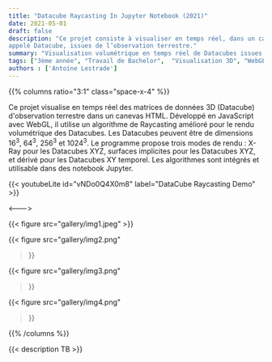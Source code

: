 ```yaml
---
title: "Datacube Raycasting In Jupyter Notebook (2021)"
date: 2021-05-01
draft: false
description: "Ce projet consiste à visualiser en temps réel, dans un canevas HTML, des matrices de données,
appelé Datacube, issues de l’observation terrestre."
summary: "Visualisation volumétrique en temps réel de Datacubes issues de satellites"
tags: ["3ème année", "Travail de Bachelor",  "Visualisation 3D", "WebGL"]
authors : ['Antoine Lestrade']
---
```


{{% columns ratio="3:1" class="space-x-4" %}} <!-- begin columns block -->

Ce projet visualise en temps réel des matrices de données 3D (Datacube) d'observation terrestre dans un canevas HTML.
Développé en JavaScript avec WebGL, il utilise un algorithme de Raycasting amélioré pour le rendu volumétrique des Datacubes. 
Les Datacubes peuvent être de dimensions 16<sup>3</sup>, 64<sup>3</sup>, 256<sup>3</sup> et 1024<sup>3</sup>.
Le programme propose trois modes de rendu : X-Ray pour les Datacubes XYZ, surfaces implicites pour les Datacubes XYZ, et dérivé pour les Datacubes XY temporel.
Les algorithmes sont intégrés et utilisable dans des notebook Jupyter.

{{< youtubeLite id="vNDo0Q4X0m8" label="DataCube Raycasting Demo" >}}

<---> <!-- magic separator, between columns -->

<div class="[&>figure]:my-4">
{{< figure
src="gallery/img1.jpeg"
>}}

{{< figure
src="gallery/img2.png"
>}}

{{< figure
src="gallery/img3.png"
>}}

{{< figure
src="gallery/img4.png"
>}}
</div>

{{% /columns %}}

{{< description TB >}}
